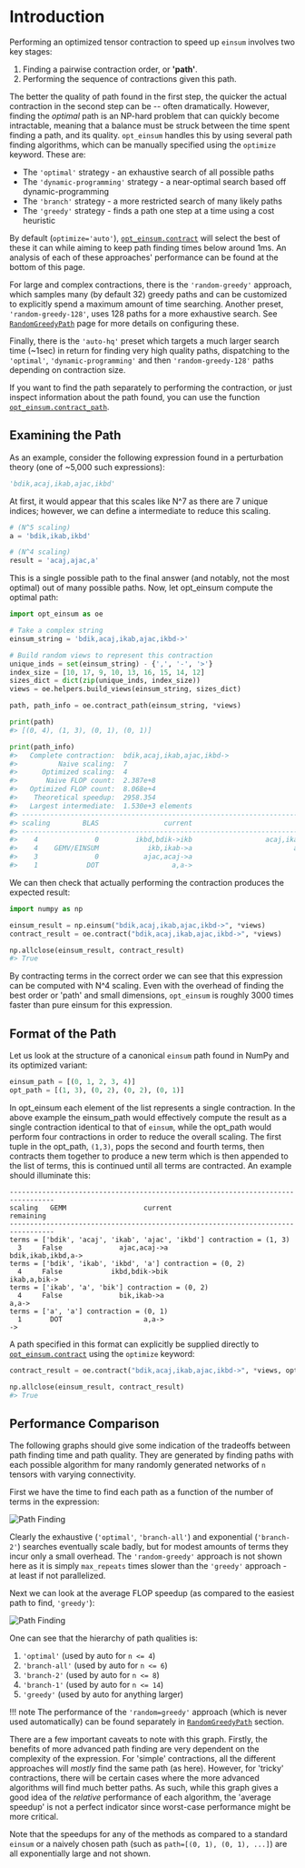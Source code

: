 # Introduction

Performing an optimized tensor contraction to speed up `einsum` involves two
key stages:

1. Finding a pairwise contraction order, or **'path'**.
2. Performing the sequence of contractions given this path.

The better the quality of path found in the first step, the quicker the actual
contraction in the second step can be -- often dramatically. However, finding
the *optimal* path is an NP-hard problem that can quickly become intractable,
meaning that a  balance must be struck between the time spent finding a path,
and its quality. `opt_einsum` handles this by using several path finding
algorithms, which can be manually specified using the `optimize` keyword.
These are:

- The `'optimal'` strategy - an exhaustive search of all possible paths
- The `'dynamic-programming'` strategy - a near-optimal search based off dynamic-programming
- The `'branch'` strategy - a more restricted search of many likely paths
- The `'greedy'` strategy - finds a path one step at a time using a cost
  heuristic

By default (`optimize='auto'`), [`opt_einsum.contract`](../api_reference.md#opt_einsumcontract) will select the
best of these it can while aiming to keep path finding times below around 1ms.
An analysis of each of these approaches' performance can be found at the bottom of this page.

For large and complex contractions, there is the `'random-greedy'` approach,
which samples many (by default 32) greedy paths and can be customized to
explicitly spend a maximum amount of time searching. Another preset,
`'random-greedy-128'`, uses 128 paths for a more exhaustive search.
See [`RandomGreedyPath`](paths/random_greedy_path.md) page for more details on configuring these.

Finally, there is the `'auto-hq'` preset which targets a much larger search
time (~1sec) in return for finding very high quality paths, dispatching to the
`'optimal'`, `'dynamic-programming'` and then `'random-greedy-128'` paths
depending on contraction size.

If you want to find the path separately to performing the
contraction, or just inspect information about the path found, you can use the
function [`opt_einsum.contract_path`](../api_reference.md#opt_einsumcontract_path).


## Examining the Path

As an example, consider the following expression found in a perturbation theory (one of ~5,000 such expressions):

```python
'bdik,acaj,ikab,ajac,ikbd'
```

At first, it would appear that this scales like N^7 as there are 7 unique indices; however, we can define a intermediate to reduce this scaling.

```python
# (N^5 scaling)
a = 'bdik,ikab,ikbd'

# (N^4 scaling)
result = 'acaj,ajac,a'
```

This is a single possible path to the final answer (and notably, not the most optimal) out of many possible paths. Now, let opt_einsum compute the optimal path:

```python
import opt_einsum as oe

# Take a complex string
einsum_string = 'bdik,acaj,ikab,ajac,ikbd->'

# Build random views to represent this contraction
unique_inds = set(einsum_string) - {',', '-', '>'}
index_size = [10, 17, 9, 10, 13, 16, 15, 14, 12]
sizes_dict = dict(zip(unique_inds, index_size))
views = oe.helpers.build_views(einsum_string, sizes_dict)

path, path_info = oe.contract_path(einsum_string, *views)

print(path)
#> [(0, 4), (1, 3), (0, 1), (0, 1)]

print(path_info)
#>   Complete contraction:  bdik,acaj,ikab,ajac,ikbd->
#>          Naive scaling:  7
#>      Optimized scaling:  4
#>       Naive FLOP count:  2.387e+8
#>   Optimized FLOP count:  8.068e+4
#>    Theoretical speedup:  2958.354
#>   Largest intermediate:  1.530e+3 elements
#> --------------------------------------------------------------------------------
#> scaling        BLAS                current                             remaining
#> --------------------------------------------------------------------------------
#>    4              0         ikbd,bdik->ikb                  acaj,ikab,ajac,ikb->
#>    4    GEMV/EINSUM            ikb,ikab->a                         acaj,ajac,a->
#>    3              0           ajac,acaj->a                                 a,a->
#>    1            DOT                  a,a->                                    ->
```


We can then check that actually performing the contraction produces the expected result:

```python
import numpy as np

einsum_result = np.einsum("bdik,acaj,ikab,ajac,ikbd->", *views)
contract_result = oe.contract("bdik,acaj,ikab,ajac,ikbd->", *views)

np.allclose(einsum_result, contract_result)
#> True
```

By contracting terms in the correct order we can see that this expression can be computed with N^4 scaling. Even with the overhead of finding the best order or 'path' and small dimensions,
`opt_einsum` is roughly 3000 times faster than pure einsum for this expression.


## Format of the Path

Let us look at the structure of a canonical `einsum` path found in NumPy and its optimized variant:

```python
einsum_path = [(0, 1, 2, 3, 4)]
opt_path = [(1, 3), (0, 2), (0, 2), (0, 1)]
```

In opt_einsum each element of the list represents a single contraction.
In the above example the einsum_path would effectively compute the result as a single contraction identical to that of `einsum`, while the
opt_path would perform four contractions in order to reduce the overall scaling.
The first tuple in the opt_path, `(1,3)`, pops the second and fourth terms, then contracts them together to produce a new term which is then appended to the list of terms, this is continued until all terms are contracted.
An example should illuminate this:

```console
---------------------------------------------------------------------------------
scaling   GEMM                   current                                remaining
---------------------------------------------------------------------------------
terms = ['bdik', 'acaj', 'ikab', 'ajac', 'ikbd'] contraction = (1, 3)
  3     False              ajac,acaj->a                       bdik,ikab,ikbd,a->
terms = ['bdik', 'ikab', 'ikbd', 'a'] contraction = (0, 2)
  4     False            ikbd,bdik->bik                             ikab,a,bik->
terms = ['ikab', 'a', 'bik'] contraction = (0, 2)
  4     False              bik,ikab->a                                    a,a->
terms = ['a', 'a'] contraction = (0, 1)
  1       DOT                    a,a->                                       ->
```


A path specified in this format can explicitly be supplied directly to
[`opt_einsum.contract`](../api_reference.md#opt_einsumcontract) using the `optimize` keyword:

```python
contract_result = oe.contract("bdik,acaj,ikab,ajac,ikbd->", *views, optimize=opt_path)

np.allclose(einsum_result, contract_result)
#> True
```


## Performance Comparison

The following graphs should give some indication of the tradeoffs between path
finding time and path quality. They are generated by finding paths with each
possible algorithm for many randomly generated networks of `n` tensors with
varying connectivity.

First we have the time to find each path as a function of the number of terms
in the expression:

![Path Finding](../img/path_finding_time.png)

Clearly the exhaustive (`'optimal'`, `'branch-all'`) and exponential
(`'branch-2'`) searches eventually scale badly, but for modest amounts of
terms they incur only a small overhead. The `'random-greedy'` approach is not
shown here as it is simply `max_repeats` times slower than the `'greedy'`
approach - at least if not parallelized.

Next we can look at the average FLOP speedup (as compared to the easiest path
to find, `'greedy'`):

![Path Finding](../img/path_found_flops.png)

One can see that the hierarchy of path qualities is:

1. `'optimal'` (used by auto for `n <= 4`)
2. `'branch-all'` (used by auto for `n <= 6`)
3. `'branch-2'` (used by auto for `n <= 8`)
4. `'branch-1'` (used by auto for `n <= 14`)
5. `'greedy'` (used by auto for anything larger)

!!! note
    The performance of the `'random=greedy'` approach (which is never used
    automatically) can be found separately in [`RandomGreedyPath`](paths/random_greedy_path.md) section.

There are a few important caveats to note with this graph. Firstly, the
benefits of more advanced path finding are very dependent on the complexity of
the expression. For 'simple' contractions, all the different approaches will
*mostly* find the same path (as here). However, for 'tricky' contractions, there
will be certain cases where the more advanced algorithms will find much better
paths. As such, while this graph gives a good idea of the *relative* performance
of each algorithm, the 'average speedup' is not a perfect indicator since
worst-case performance might be more critical.

Note that the speedups for any of the methods as compared to a standard
`einsum` or a naively chosen path (such as `path=[(0, 1), (0, 1), ...]`)
are all exponentially large and not shown.
